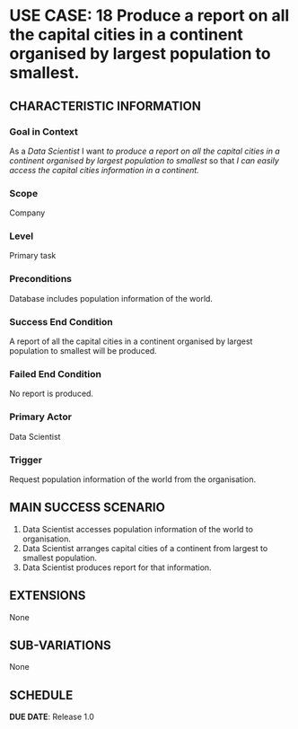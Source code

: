 # USE CASE: 18 Produce a report on all the capital cities in a continent organised by largest population to smallest.

## CHARACTERISTIC INFORMATION

### Goal in Context

As a *Data Scientist* I want *to produce a report on all the capital cities in a continent organised by largest population to smallest* so that *I can easily access the capital cities information in a continent.*

### Scope

Company

### Level

Primary task

### Preconditions

Database includes population information of the world.

### Success End Condition

A report of all the capital cities in a continent organised by largest population to smallest will be produced.

### Failed End Condition

No report is produced.
 
### Primary Actor

Data Scientist

### Trigger

Request population information of the world from the organisation.

## MAIN SUCCESS SCENARIO

1. Data Scientist accesses population information of the world to organisation.
2. Data Scientist arranges capital cities of a continent from largest to smallest population.
3. Data Scientist produces report for that information.

## EXTENSIONS

None

## SUB-VARIATIONS

None

## SCHEDULE

**DUE DATE**: Release 1.0